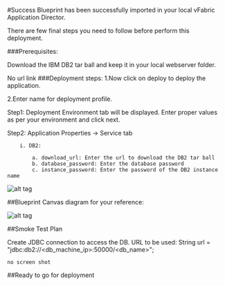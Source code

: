 #Success
Blueprint has been successfully imported in your local vFabric Application Director. 

There are  few final steps you need to follow before perform this deployment.

###Prerequisites:

Download the IBM DB2 tar ball and keep it in your local webserver folder.

No url link
###Deployment steps:
1.Now click on deploy to deploy the application.

2.Enter name for deployment profile.

Step1: Deployment Environment tab will be displayed. Enter proper values as per your environment and click next.


Step2: Application Properties -> Service tab 

		i. DB2:
	
			a. download_url: Enter the url to download the DB2 tar ball
			b. database_password: Enter the database password
			c. instance_password: Enter the password of the DB2 instance name

![alt tag](https://raw.github.com/vmware-applicationdirector/solutions-import-beta/IBM-DB2-10_1-Linux-Blueprint-50/IBM-DB2-10.1-On-Linux-Blueprint_properties.jpg)

		
##Blueprint Canvas diagram for your reference: 

![alt tag](https://raw.github.com/vmware-applicationdirector/solutions-import-beta/IBM-DB2-10_1-Linux-Blueprint-50/IBM-DB2-10.1-On-Linux-Blueprint_Canvas.jpg)

##Smoke Test Plan

Create JDBC connection to access the DB. URL to be used:
String url = "jdbc:db2://<db_machine_ip>:50000/<db_name>";

	no screen shot

##Ready to go for deployment







 








